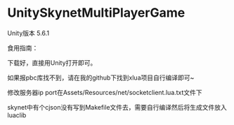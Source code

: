 # UnitySkynetMultiPlayerGame

Unity版本 5.6.1

食用指南：

  下载好，直接用Unity打开即可。

  如果报pbc库找不到，请在我的github下找到xlua项目自行编译即可~

  修改服务器ip port在Assets/Resources/net/socketclient.lua.txt文件下

  skynet中有个cjson没有写到Makefile文件去，需要自行编译然后将生成文件放入luaclib
